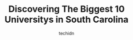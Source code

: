 ---
layout: ampstory
image: https://i0.wp.com/paketmu.com/wp-content/uploads/2023/06/webster-university-0-in-south-carolina-1686368505.jpeg?resize=640,853
author: techidn
featured: false
description: Explore the diverse University scene in South Carolina, home to an incredible selection of 10 establishments catering to every taste. Whether youre in search of iconic favorites or undiscov
title: Discovering The Biggest 10 Universitys in South Carolina
cover:
   title: Discovering The Biggest 10 Universitys in South Carolina
   subtitle: RICKPATE
   background: https://paketmu.com/wp-content/uploads/2023/06/webster-university-0-in-south-carolina-1686368505.jpeg

pages: 
 - layout: thirds
   top: <h1>#1 Clemson University</h1>
   bottom: "<p>What an amazing campus. First opened as a military college, then became available to civilians, women and fully integrated in 1963. After graduating with my doctorate in </p>"
   background: https://paketmu.com/wp-content/uploads/2023/06/webster-university-1-in-south-carolina-1686368506.jpeg
   backgroundblur: true
 - layout: thirds
   top: <h1>#2 University of South Carolina</h1>
   bottom: "<p>L, this university is filled with Mold. I couldnt focus with the train horns always going off. Some professors like to manipulate our thinking into being in a Im</p>"
   background: https://paketmu.com/wp-content/uploads/2023/06/webster-university-2-in-south-carolina-1686368507.jpeg
   cta:
      link: https://paketmu.com/discovering-the-biggest-10-universitys-in-south-carolina/
      text: Discovering The Biggest 10 Universitys in South Carolina
 - layout: thirds
   top: <h1>#3 South Carolina State University</h1>
   bottom: "<p>I drove down from DC for the Bulldog Fest/Open House & TICKETS were a mandatory thing, LIES. Unorganized, late beginnings, instead of doing small groups for tours they se</p>"
   background: https://paketmu.com/wp-content/uploads/2023/06/webster-university-3-in-south-carolina-1686368508.jpeg
   cta:
      link: https://paketmu.com/discovering-the-biggest-10-universitys-in-south-carolina/
      text: Discovering The Biggest 10 Universitys in South Carolina
 - layout: thirds
   top: <h1>#4 University of South Carolina Aiken</h1>
   bottom: "<p>471 University Pkwy, Aiken, SC 29801, United States</p>"
   background: https://images.unsplash.com/photo-1620421680010-0766ff230392?ixlib=rb-4.0.3&ixid=MnwxMjA3fDB8MHxwaG90by1wYWdlfHx8fGVufDB8fHx8&auto=format&fit=crop&w=640&h=853&q=80
   cta:
      link: https://paketmu.com/discovering-the-biggest-10-universitys-in-south-carolina/
      text: Discovering The Biggest 10 Universitys in South Carolina
 - layout: thirds
   top: <h1>#5 University of South Carolina Upstate</h1>
   bottom: "<p>800 University Way, Spartanburg, SC 29303, United States</p>"
   background: https://images.unsplash.com/photo-1597773150796-e5c14ebecbf5?ixlib=rb-4.0.3&ixid=MnwxMjA3fDB8MHxwaG90by1wYWdlfHx8fGVufDB8fHx8&auto=format&fit=crop&w=640&h=853&q=80
   cta:
      link: https://paketmu.com/discovering-the-biggest-10-universitys-in-south-carolina/
      text: Discovering The Biggest 10 Universitys in South Carolina
 - layout: thirds
   top: <h1>#6 Allen University</h1>
   bottom: "<p>1530 Harden St, Columbia, SC 29204, United States</p>"
   background: https://images.unsplash.com/photo-1527067829737-402993088e6b?ixlib=rb-4.0.3&ixid=MnwxMjA3fDB8MHxwaG90by1wYWdlfHx8fGVufDB8fHx8&auto=format&fit=crop&w=640&h=853&q=80
   cta:
      link: https://paketmu.com/discovering-the-biggest-10-universitys-in-south-carolina/
      text: Discovering The Biggest 10 Universitys in South Carolina
 - layout: thirds
   top: <h1>#7 Columbia College</h1>
   bottom: "<p>1301 Columbia College Dr, Columbia, SC 29203, United States</p>"
   background: https://images.unsplash.com/photo-1553949345-eb786bb3f7ba?ixlib=rb-4.0.3&ixid=MnwxMjA3fDB8MHxwaG90by1wYWdlfHx8fGVufDB8fHx8&auto=format&fit=crop&w=640&h=853&q=80
   cta:
      link: https://paketmu.com/discovering-the-biggest-10-universitys-in-south-carolina/
      text: Discovering The Biggest 10 Universitys in South Carolina
 - layout: thirds
   middle: Continue reading...
   background: https://images.unsplash.com/photo-1561679660-d00ee1e0dc8e?ixlib=rb-4.0.3&ixid=MnwxMjA3fDB8MHxwaG90by1wYWdlfHx8fGVufDB8fHx8&auto=format&fit=crop&w=640&h=853&q=80
   cta:
      link: https://paketmu.com/discovering-the-biggest-10-universitys-in-south-carolina/
      text: Discovering The Biggest 10 Universitys in South Carolina
      
---